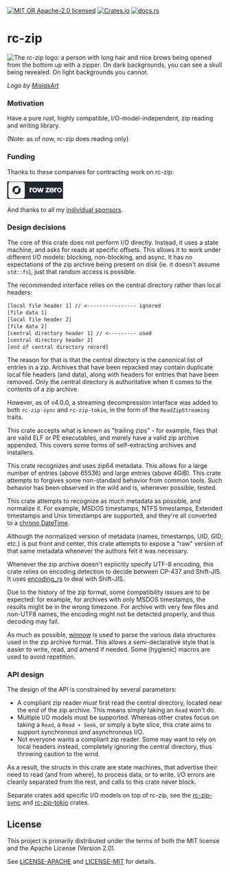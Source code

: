 [![MIT OR Apache-2.0 licensed](https://img.shields.io/badge/license-MIT+Apache_2.0-blue.svg)](./LICENSE)
[![Crates.io](https://img.shields.io/crates/v/rc-zip)](https://crates.io/crates/rc-zip)
[![docs.rs](https://docs.rs/rc-zip/badge.svg)](https://docs.rs/rc-zip)

# rc-zip

![The rc-zip logo: a person with long hair and nice brows being opened from the bottom up with a zipper. On dark backgrounds, you can see a skull being revealed. On light backgrounds you cannot.](https://github.com/user-attachments/assets/5fecd286-9518-4a72-b544-56675d7f31f6)

_Logo by [MisiasArt](https://misiasart.com)_

### Motivation

Have a pure rust, highly compatible, I/O-model-independent, zip reading and
writing library.

(Note: as of now, rc-zip does reading only)

### Funding

Thanks to these companies for contracting work on rc-zip:

<a href="https://rowzero.io"><img src="./static/rowzero-e.svg" height="40"></a>

And thanks to all my [individual sponsors](https://fasterthanli.me/donate).

### Design decisions

The core of this crate does not perform I/O directly. Instead, it uses a state
machine, and asks for reads at specific offsets. This allows it to work under
different I/O models: blocking, non-blocking, and async. It has no expectations
of the zip archive being present on disk (ie. it doesn't assume `std::fs`), just
that random access is possible.

The recommended interface relies on the central directory rather than local headers:

```
[local file header 1] // <---------------- ignored
[file data 1]
[local file header 2]
[file data 2]
[central directory header 1] // <--------- used
[central directory header 2]
[end of central directory record]
```

The reason for that is that the central directory is the canonical list of
entries in a zip. Archives that have been repacked may contain duplicate local
file headers (and data), along with headers for entries that have been removed.
Only the central directory is authoritative when it comes to the contents of a
zip archive.

However, as of v4.0.0, a streaming decompression interface was added to both
`rc-zip-sync` and `rc-zip-tokio`, in the form of the `ReadZipStreaming` traits.

This crate accepts what is known as "trailing zips" - for example, files that
are valid ELF or PE executables, and merely have a valid zip archive appended.
This covers some forms of self-extracting archives and installers.

This crate recognizes and uses zip64 metadata. This allows for a large number
of entries (above 65536) and large entries (above 4GiB). This crate attempts to
forgives some non-standard behavior from common tools. Such behavior has been
observed in the wild and is, whenever possible, tested.

This crate attempts to recognize as much metadata as possible, and normalize
it. For example, MSDOS timestamps, NTFS timestamps, Extended timestamps and
Unix timestamps are supported, and they're all converted to a [chrono
DateTime<Utc>](https://crates.io/crates/chrono).

Although the normalized version of metadata (names, timestamps, UID, GID, etc.)
is put front and center, this crate attempts to expose a "raw" version of
that same metadata whenever the authors felt it was necessary.

Whenever the zip archive doesn't explicitly specify UTF-8 encoding, this crate
relies on encoding detection to decide between CP-437 and Shift-JIS. It uses
[encoding_rs](https://crates.io/crates/encoding_rs) to deal with Shift-JIS.

Due to the history of the zip format, some compatibility issues are to be
expected: for example, for archives with only MSDOS timestamps, the results
might be in the wrong timezone. For archive with very few files and non-UTF8
names, the encoding might not be detected properly, and thus decoding may fail.

As much as possible, [winnow](https://crates.io/crates/winnow) is used to parse the
various data structures used in the zip archive format. This allows a
semi-declarative style that is easier to write, read, and amend if needed.
Some (hygienic) macros are used to avoid repetition.

### API design

The design of the API is constrained by several parameters:

  * A compliant zip reader *must* first read the central directory, located
  near the end of the zip archive. This means simply taking an `Read` won't do.
  * Multiple I/O models must be supported. Whereas other crates focus on
  taking a `Read`, a `Read + Seek`, or simply a byte slice, this crate aims
  to support synchronous *and* asynchronous I/O.
  * Not everyone wants a compliant zip reader. Some may want to rely on local
  headers instead, completely ignoring the central directory, thus throwing
  caution to the wind.

As a result, the structs in this crate are state machines, that advertise their
need to read (and from where), to process data, or to write. I/O errors are
cleanly separated from the rest, and calls to this crate never block.

Separate crates add specific I/O models on top of rc-zip, see the [rc-zip-sync](https://crates.io/crates/rc-zip-sync)
and [rc-zip-tokio](https://crates.io/crates/rc-zip-tokio) crates.

## License

This project is primarily distributed under the terms of both the MIT license
and the Apache License (Version 2.0).

See [LICENSE-APACHE](LICENSE-APACHE) and [LICENSE-MIT](LICENSE-MIT) for details.
